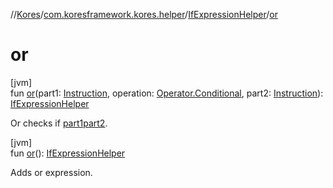 //[Kores](../../../index.md)/[com.koresframework.kores.helper](../index.md)/[IfExpressionHelper](index.md)/[or](or.md)

# or

[jvm]\
fun [or](or.md)(part1: [Instruction](../../com.koresframework.kores/-instruction/index.md), operation: [Operator.Conditional](../../com.koresframework.kores.operator/-operator/-conditional/index.md), part2: [Instruction](../../com.koresframework.kores/-instruction/index.md)): [IfExpressionHelper](index.md)

Or checks if [part1](or.md)[part2](or.md).

[jvm]\
fun [or](or.md)(): [IfExpressionHelper](index.md)

Adds or expression.
